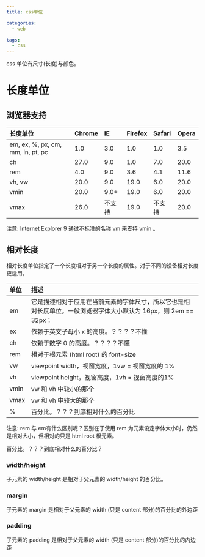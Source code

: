 ```yaml
---
title: css单位

categories:
  - web

tags:
  - css
---
```


css 单位有尺寸(长度)与颜色。

<!-- more -->

# 长度单位

## 浏览器支持

| 长度单位 | Chrome | IE | Firefox | Safari | Opera |
| :------------- | :------------- | :------------- | :------------- | :------------- | :------------- |
| em, ex, %, px, cm, mm, in, pt, pc | 1.0 | 3.0 | 1.0 | 1.0 | 3.5 |
| ch | 27.0 | 9.0 | 1.0 | 7.0 | 20.0 |
| rem |	4.0	| 9.0	| 3.6	| 4.1	| 11.6 |
| vh, vw | 20.0	| 9.0	| 19.0 | 6.0 | 20.0 |
| vmin | 20.0	| 9.0* | 19.0	| 6.0	| 20.0 |
| vmax | 26.0 | 不支持 | 19.0 | 不支持 | 20.0 |

注意: Internet Explorer 9 通过不标准的名称 vm 来支持 vmin 。

## 相对长度

相对长度单位指定了一个长度相对于另一个长度的属性。对于不同的设备相对长度更适用。

| 单位 | 描述 |
| :------------- | :------------- |
| em | 它是描述相对于应用在当前元素的字体尺寸，所以它也是相对长度单位。一般浏览器字体大小默认为 16px，则 2em == 32px； |
| ex | 依赖于英文子母小 x 的高度。？？？？不懂 |
| ch | 依赖于数字 0 的高度。？？？？不懂 |
| rem |  相对于根元素 (html root) 的 font-size |
| vw | viewpoint width，视窗宽度，1vw = 视窗宽度的 1% |
| vh | viewpoint height，视窗高度，1vh = 视窗高度的1% |
| vmin | vw 和 vh 中较小的那个 |
| vmax | vw 和 vh 中较大的那个 |
| % | 百分比。？？？到底相对什么的百分比 |

注意: rem 与 em有什么区别呢？区别在于使用 rem 为元素设定字体大小时，仍然是相对大小，但相对的只是 html root 根元素。

百分比。？？？到底相对什么的百分比？

### width/height

子元素的 width/height 是相对于父元素的 width/height 的百分比。

### margin

子元素的 margin 是相对于父元素的 width (只是 content 部分)的百分比的外边距

### padding

子元素的 padding 是相对于父元素的 width (只是 content 部分)的百分比的内边距
